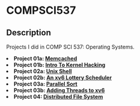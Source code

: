 # COMPSCI537

## Description
<p> Projects I did in COMP SCI 537: Operating Systems.
  <li> <b>Project 01a: <a href="https://pages.cs.wisc.edu/~remzi/Classes/537/Fall2022/Projects/p1a.html" target="blank">Memcached</a> </b> </li> 
  <li> <b>Project 01b: <a href="https://pages.cs.wisc.edu/~remzi/Classes/537/Fall2022/Projects/p1b.htmlr" target="blank">Intro To Kernel Hacking</a> </b> </li> 
  <li> <b>Project 02a: <a href="https://pages.cs.wisc.edu/~remzi/Classes/537/Fall2022/Projects/p2a.html" target="blank">Unix Shell</a> </b> </li>
  <li> <b>Project 02b: <a href="https://pages.cs.wisc.edu/~remzi/Classes/537/Fall2022/Projects/p2b.html" target="blank">An xv6 Lottery Scheduler</a> </b> </li> 
  <li> <b>Project 03a: <a href="https://pages.cs.wisc.edu/~remzi/Classes/537/Fall2022/Projects/p3a.html" target="blank">Parallel Sort</a> </b> </li>
  <li> <b>Project 03b: <a href="https://pages.cs.wisc.edu/~remzi/Classes/537/Fall2022/Projects/p3b.html" target="blank">Adding Threads to xv6</a> </b> </li>
  <li> <b>Project 04: <a href="https://pages.cs.wisc.edu/~remzi/Classes/537/Fall2022/Projects/p4.html" target="blank">Distributed File System</a> </b> </li>
</p>
